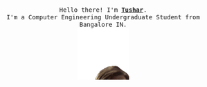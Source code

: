<p align="center">
  <br>
  <samp>
    Hello there! I'm <b><a rel="nofollow noopener noreferrer" target="_blank" href="https://www.youtube.com/watch?v=uBBh7KKD-Hc">Tushar</a></b>.
    <br>I'm a Computer Engineering Undergraduate Student from Bangalore IN.<br>

</samp>

  <img src="https://github.com/TusharPy/TusharPy/blob/main/kenobi-pog.gif" width="120"/>

</p>
